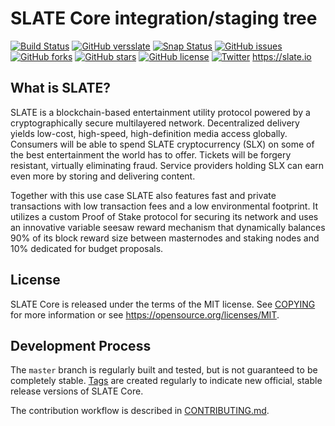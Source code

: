 SLATE Core integration/staging tree
===================================

[![Build Status](https://travis-ci.org/slatecurrency/slate.svg?branch=master)](https://travis-ci.org/slatecurrency/slate) [![GitHub versslate](https://badge.fury.io/gh/slatecurrency%2Fslate.svg)](https://badge.fury.io/gh/slatecurrency%2Fslate) [![Snap Status](https://build.snapcraft.io/badge/slateapps/slate.svg)](https://build.snapcraft.io/user/slateapps/slate) [![GitHub issues](https://img.shields.io/github/issues/slatecurrency/slate.svg)](https://github.com/slatecurrency/slate/issues) [![GitHub forks](https://img.shields.io/github/forks/slatecurrency/slate.svg)](https://github.com/slatecurrency/slate/network) [![GitHub stars](https://img.shields.io/github/stars/slatecurrency/slate.svg)](https://github.com/slatecurrency/slate/stargazers) [![GitHub license](https://img.shields.io/github/license/slatecurrency/slate.svg)](https://github.com/slatecurrency/slate) [![Twitter](https://img.shields.io/twitter/url/https/github.com/slatecurrency/slate.svg?style=social)](https://twitter.com/intent/tweet?text=Wow:&url=https%3A%2F%2Fgithub.com%2Fslatecurrency%2Fslate)
https://slate.io

What is SLATE?
--------------

SLATE is a blockchain-based entertainment utility protocol powered by a
cryptographically secure multilayered network. Decentralized delivery yields
low-cost, high-speed, high-definition media access globally. Consumers will be
able to spend SLATE cryptocurrency (SLX) on some of the best entertainment the
world has to offer. Tickets will be forgery resistant, virtually eliminating
fraud. Service providers holding SLX can earn even more by storing and
delivering content.

Together with this use case SLATE also features fast and private transactions
with low transaction fees and a low environmental footprint.  It utilizes a
custom Proof of Stake protocol for securing its network and uses an innovative
variable seesaw reward mechanism that dynamically balances 90% of its block
reward size between masternodes and staking nodes and 10% dedicated for budget
proposals.

License
-------

SLATE Core is released under the terms of the MIT license. See [COPYING](COPYING) for more
information or see https://opensource.org/licenses/MIT.

Development Process
-------------------

The `master` branch is regularly built and tested, but is not guaranteed to be
completely stable. [Tags](https://github.com/slatecurrency/slate/tags) are created
regularly to indicate new official, stable release versions of SLATE Core.

The contribution workflow is described in [CONTRIBUTING.md](CONTRIBUTING.md).
